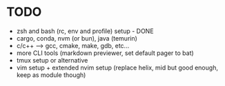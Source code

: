 # TODO

- zsh and bash (rc, env and profile) setup - DONE
- cargo, conda, nvm (or bun), java (temurin)
- c/c++ --> gcc, cmake, make, gdb, etc...
- more CLI tools (markdown previewer, set default pager to bat)
- tmux setup or alternative
- vim setup + extended nvim setup (replace helix, mid but good enough, keep as module though)
